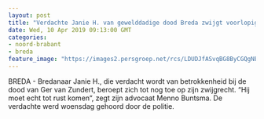 ```yaml
---
layout: post
title: "Verdachte Janie H. van gewelddadige dood Breda zwijgt voorlopig: ‘Hij moet tot rust komen‘"
date: Wed, 10 Apr 2019 09:13:00 GMT
categories: 
- noord-brabant 
- breda 
feature_image: "https://images2.persgroep.net/rcs/LDUDJfASvqBG8ByCGQgNEIj1FeM/diocontent/145186148/_fitwidth/400/?appId=21791a8992982cd8da851550a453bd7f&quality=0.7"
---
```


BREDA - Bredanaar Janie H., die verdacht wordt van betrokkenheid bij de dood van Ger van Zundert, beroept zich tot nog toe op zijn zwijgrecht. “Hij moet echt tot rust komen“, zegt zijn advocaat Menno Buntsma. De verdachte werd woensdag gehoord door de politie.
